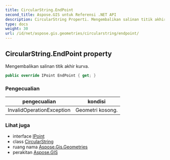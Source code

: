 ```yaml
---
title: CircularString.EndPoint
second_title: Aspose.GIS untuk Referensi .NET API
description: CircularString Properti. Mengembalikan salinan titik akhir kurva.
type: docs
weight: 30
url: /id/net/aspose.gis.geometries/circularstring/endpoint/
---
```

## CircularString.EndPoint property

Mengembalikan salinan titik akhir kurva.

```csharp
public override IPoint EndPoint { get; }
```

### Pengecualian

| pengecualian | kondisi |
| --- | --- |
| InvalidOperationException | Geometri kosong. |

### Lihat juga

* interface [IPoint](../../ipoint/)
* class [CircularString](../)
* ruang nama [Aspose.Gis.Geometries](../../circularstring/)
* perakitan [Aspose.GIS](../../../)


